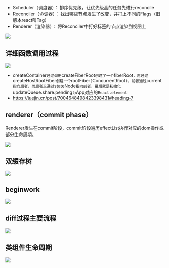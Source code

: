 - Scheduler（调度器）： 排序优先级，让优先级高的任务先进行reconcile
- Reconciler（协调器）： 找出哪些节点发生了改变，并打上不同的Flags（旧版本react叫Tag）
- Renderer（渲染器）： 将Reconciler中打好标签的节点渲染到视图上

![](https://raw.githubusercontent.com/Minyym/figure-bed/master/img/202302081153603.png)

## 详细函数调用过程

![](https://raw.githubusercontent.com/Minyym/figure-bed/master/img/202302081155434.png)

- createContainer`通过调用`createFiberRoot`创建了一个`fiberRoot`，再通过`createHostRootFiber`创建一个`rootFiber`(`ConcurrentRoot`)，前者通过`current`指向后者，而后者又通过`stateNode`指向前者，最后就是初始化`updateQueue.share.pending`为`App对应的`React.element`
- https://juejin.cn/post/7004648498423398431#heading-7

## renderer（commit phase）

Renderer发生在commit阶段，commit阶段遍历effectList执行对应的dom操作或部分生命周期。

![](https://raw.githubusercontent.com/Minyym/figure-bed/master/img/202302151824554.png)

## 双缓存树

![](https://raw.githubusercontent.com/Minyym/figure-bed/master/img/202302171747466.png)

## beginwork

![](https://raw.githubusercontent.com/Minyym/figure-bed/master/img/202302171754128.png)

## diff过程主要流程

![](https://raw.githubusercontent.com/Minyym/figure-bed/master/img/202302201438780.png)

## 类组件生命周期

![](https://raw.githubusercontent.com/Minyym/figure-bed/master/img/20230220181727.png)